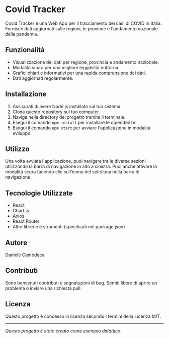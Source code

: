 
# Covid Tracker

Covid Tracker è una Web App per il tracciamento dei casi di COVID in Italia. Fornisce dati aggiornati sulle regioni, le province e l'andamento nazionale della pandemia.

## Funzionalità

- Visualizzazione dei dati per regione, provincia e andamento nazionale.
- Modalità scura per una migliore leggibilità notturna.
- Grafici chiari e informativi per una rapida comprensione dei dati.
- Dati aggiornati regolarmente.

## Installazione

1. Assicurati di avere Node.js installato sul tuo sistema.
2. Clona questo repository sul tuo computer.
3. Naviga nella directory del progetto tramite il terminale.
4. Esegui il comando `npm install` per installare le dipendenze.
5. Esegui il comando `npm start` per avviare l'applicazione in modalità sviluppo.

## Utilizzo

Una volta avviata l'applicazione, puoi navigare tra le diverse sezioni utilizzando la barra di navigazione in alto a sinistra. Puoi anche attivare la modalità scura facendo clic sull'icona del sole/luna nella barra di navigazione.

## Tecnologie Utilizzate

- React
- Chart.js
- Axios
- React Router
- Altre librerie e strumenti (specificati nel package.json)

## Autore

Daniele Camodeca

## Contributi

Sono benvenuti contributi e segnalazioni di bug. Sentiti libero di aprire un problema o inviare una richiesta pull.

## Licenza

Questo progetto è concesso in licenza secondo i termini della Licenza MIT.

---

_Questo progetto è stato creato come esempio didattico._

